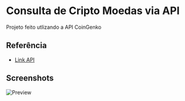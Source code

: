 # Consulta de Cripto Moedas via API

Projeto feito utlizando a API CoinGenko

## Referência

- [Link API](https://www.coingecko.com/en/api/documentation)

## Screenshots

![Preview](./public/mockup.png)
